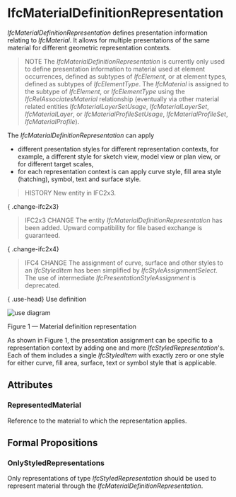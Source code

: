 # IfcMaterialDefinitionRepresentation

_IfcMaterialDefinitionRepresentation_ defines presentation information relating to _IfcMaterial_. It allows for multiple presentations of the same material for different geometric representation contexts.<!-- end of definition -->

> NOTE  The _IfcMaterialDefinitionRepresentation_ is currently only used to define presentation information to material used at element occurrences, defined as subtypes of _IfcElement_, or at element types, defined as subtypes of _IfcElementType_. The _IfcMaterial_ is assigned to the subtype of _IfcElement_, or _IfcElementType_ using the _IfcRelAssociatesMaterial_ relationship (eventually via other material related entities _IfcMaterialLayerSetUsage_, _IfcMaterialLayerSet_, _IfcMaterialLayer_, or _IfcMaterialProfileSetUsage_, _IfcMaterialProfileSet_, _IfcMaterialProfile_).

The _IfcMaterialDefinitionRepresentation_ can apply

* different presentation styles for different representation contexts, for example, a different style for sketch view, model view or plan view, or for different target scales,
* for each representation context is can apply curve style, fill area style (hatching), symbol, text and surface style.

> HISTORY  New entity in IFC2x3.

{ .change-ifc2x3}
> IFC2x3 CHANGE  The entity _IfcMaterialDefinitionRepresentation_ has been added. Upward compatibility for file based exchange is guaranteed.

{ .change-ifc2x4}
> IFC4 CHANGE  The assignment of curve, surface and other styles to an _IfcStyledItem_ has been simplified by _IfcStyleAssignmentSelect_. The use of intermediate _IfcPresentationStyleAssignment_ is deprecated.



{ .use-head}
Use definition

![use diagram](../../../../figures/ifcmaterialdefinitionrepresentation_01.png)

Figure 1 — Material definition representation

As shown in Figure 1, the presentation assignment can be specific to a representation context by adding one and more <em>IfcStyledRepresentation</em>'s. Each of them includes a single <em>IfcStyledItem</em> with exactly zero or one style for either curve, fill area, surface, text or symbol style that is applicable.

## Attributes

### RepresentedMaterial
Reference to the material to which the representation applies.

## Formal Propositions

### OnlyStyledRepresentations
Only representations of type _IfcStyledRepresentation_ should be used to represent material through the _IfcMaterialDefinitionRepresentation_.
